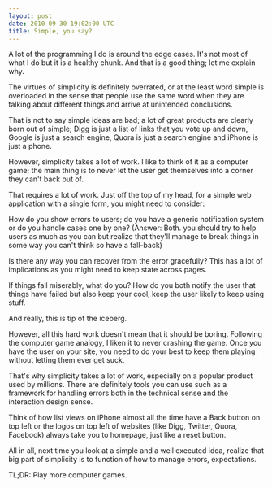 ```yaml
---
layout: post
date: 2010-09-30 19:02:00 UTC
title: Simple, you say?
---
```


A lot of the programming I do is around the edge cases. It's not most of what I do but it is a healthy chunk. And that is a good thing; let me explain why.

The virtues of simplicity is definitely overrated, or at the least word simple is overloaded in the sense that people use the same word when they are talking about different things and arrive at unintended conclusions.

That is not to say simple ideas are bad; a lot of great products are clearly born out of simple; Digg is just a list of links that you vote up and down, Google is just a search engine, Quora is just a search engine and iPhone is just a phone.

However, simplicity takes a lot of work. I like to think of it as a computer game; the main thing is to never let the user get themselves into a corner they can't back out of.

That requires a lot of work. Just off the top of my head, for a simple web application with a single form, you might need to consider:

How do you show errors to users; do you have a generic notification system or do you handle cases one by one? (Answer: Both. you should try to help users as much as you can but realize that they'll manage to break things in some way you can't think so have a fall-back)

Is there any way you can recover from the error gracefully? This has a lot of implications as you might need to keep state across pages.

If things fail miserably, what do you? How do you both notify the user that things have failed but also keep your cool, keep the user likely to keep using stuff.

And really, this is tip of the iceberg.

However, all this hard work doesn't mean that it should be boring. Following the computer game analogy, I liken it to never crashing the game. Once you have the user on your site, you need to do your best to keep them playing without letting them ever get suck.

That's why simplicity takes a lot of work, especially on a popular product used by millions. There are definitely tools you can use such as a framework for handling errors both in the technical sense and the interaction design sense.

Think of how list views on iPhone almost all the time have a Back button on top left or the logos on top left of websites (like Digg, Twitter, Quora, Facebook) always take you to homepage, just like a reset button.

All in all, next time you look at a simple and a well executed idea, realize that big part of simplicity is to  function of how to manage errors, expectations.

TL;DR: Play more computer games.

